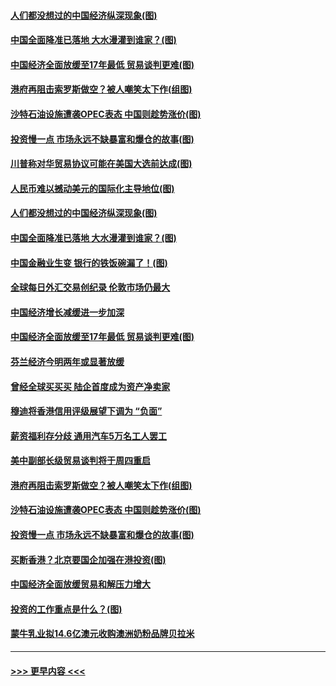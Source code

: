 #### [人们都没想过的中国经济纵深现象(图)](../pages/p5/907684.md?t=09180655) 
#### [中国全面降准已落地 大水漫灌到谁家？(图)](../pages/p5/907688.md?t=09180655) 
#### [中国经济全面放缓至17年最低 贸易谈判更难(图)](../pages/p5/907648.md?t=09180655) 
#### [港府再阻击索罗斯做空？被人嘲笑太下作(组图)](../pages/p5/907637.md?t=09180655) 
#### [沙特石油设施遭袭OPEC表态 中国则趁势涨价(图)](../pages/p5/907570.md?t=09180655) 
#### [投资慢一点 市场永远不缺暴富和爆仓的故事(图)](../pages/p5/907564.md?t=09180655) 
#### [川普称对华贸易协议可能在美国大选前达成(图)](../pages/p5/907707.md?t=09180655) 
#### [人民币难以撼动美元的国际化主导地位(图)](../pages/p5/907705.md?t=09180655) 
#### [人们都没想过的中国经济纵深现象(图)](../pages/p5/907684.md?t=09180655) 
#### [中国全面降准已落地 大水漫灌到谁家？(图)](../pages/p5/907688.md?t=09180655) 
#### [中国金融业生变 银行的铁饭碗漏了！(图)](../pages/p5/907683.md?t=09180655) 
#### [全球每日外汇交易创纪录 伦敦市场仍最大](../pages/p5/907685.md?t=09180655) 
#### [中国经济增长减缓进一步加深](../pages/p5/907649.md?t=09180655) 
#### [中国经济全面放缓至17年最低 贸易谈判更难(图)](../pages/p5/907648.md?t=09180655) 
#### [芬兰经济今明两年或显著放缓](../pages/p5/907643.md?t=09180655) 
#### [曾经全球买买买 陆企首度成为资产净卖家](../pages/p5/907641.md?t=09180655) 
#### [穆迪将香港信用评级展望下调为 “负面”](../pages/p5/907640.md?t=09180655) 
#### [薪资福利存分歧 通用汽车5万名工人罢工](../pages/p5/907639.md?t=09180655) 
#### [美中副部长级贸易谈判将于周四重启](../pages/p5/907638.md?t=09180655) 
#### [港府再阻击索罗斯做空？被人嘲笑太下作(组图)](../pages/p5/907637.md?t=09180655) 
#### [沙特石油设施遭袭OPEC表态 中国则趁势涨价(图)](../pages/p5/907570.md?t=09180655) 
#### [投资慢一点 市场永远不缺暴富和爆仓的故事(图)](../pages/p5/907564.md?t=09180655) 
#### [买断香港？北京要国企加强在港投资(图)](../pages/p5/907582.md?t=09180655) 
#### [中国经济全面放缓贸易和解压力增大](../pages/p5/907579.md?t=09180655) 
#### [投资的工作重点是什么？(图)](../pages/p5/907561.md?t=09180655) 
#### [蒙牛乳业拟14.6亿澳元收购澳洲奶粉品牌贝拉米](../pages/p5/907571.md?t=09180655) 

----
#### [ >>> 更早内容 <<< ](../indexes/p5-earlier.md)
